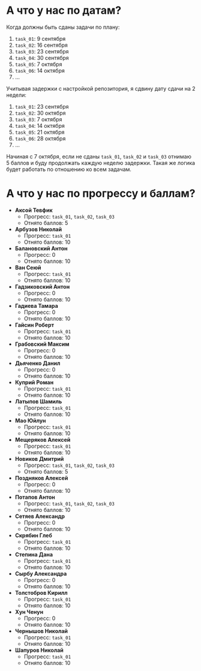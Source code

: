 # А что у нас по датам?

Когда должны быть сданы задачи по плану:
1. `task_01`: 9 сентября
1. `task_02`: 16 сентября
1. `task_03`: 23 сентября
1. `task_04`: 30 сентября
1. `task_05`: 7 октября
1. `task_06`: 14 октября
1. ...

Учитывая задержки с настройкой репозитория, я сдвину дату сдачи на 2 недели:
1. `task_01`: 23 сентября
1. `task_02`: 30 октября
1. `task_03`: 7 октября
1. `task_04`: 14 октября
1. `task_05`: 21 октября
1. `task_06`: 28 октября
1. ...

Начиная с 7 октября, если не сданы `task_01`, `task_02` и `task_03` отнимаю 5 баллов и буду продолжать каждую неделю задержки.
Такая же логика будет работать по отношению ко всем задачам.

# А что у нас по прогрессу и баллам?

- **Аксой Тевфик**
  - Прогресс: `task_01`, `task_02`, `task_03`
  - Отнято баллов: 5
- **Арбузов Николай**
  - Прогресс: `task_01`
  - Отнято баллов: 10
- **Балановский Антон**
  - Прогресс: 0
  - Отнято баллов: 10
- **Ван Сеюй**
  - Прогресс: `task_01`
  - Отнято баллов: 10
- **Гадзиковский Антон**
  - Прогресс: 0
  - Отнято баллов: 10
- **Гадиева Тамара**
  - Прогресс: 0
  - Отнято баллов: 10
- **Гайсин Роберт**
  - Прогресс: `task_01`
  - Отнято баллов: 10
- **Грабовский Максим**
  - Прогресс: 0
  - Отнято баллов: 10
- **Дьяченко Данил**
  - Прогресс: 0
  - Отнято баллов: 10
- **Куприй Роман**
  - Прогресс: `task_01`
  - Отнято баллов: 10
- **Латыпов Шамиль**
  - Прогресс: `task_01`
  - Отнято баллов: 10
- **Мао Юйлун**
  - Прогресс: `task_01`
  - Отнято баллов: 10
- **Мещеряков Алексей**
  - Прогресс: `task_01`
  - Отнято баллов: 10
- **Новиков Дмитрий**
  - Прогресс: `task_01`, `task_02`, `task_03`
  - Отнято баллов: 5
- **Поздняков Алексей**
  - Прогресс: 0
  - Отнято баллов: 10
- **Потапов Антон**
  - Прогресс: `task_01`, `task_02`, `task_03`
  - Отнято баллов: 10
- **Сетяев Александр**
  - Прогресс: 0
  - Отнято баллов: 10
- **Скрябин Глеб**
  - Прогресс: `task_01`
  - Отнято баллов: 10
- **Степина Дана**
  - Прогресс: `task_01`
  - Отнято баллов: 10
- **Сырбу Александра**
  - Прогресс: 0
  - Отнято баллов: 10
- **Толстобров Кирилл**
  - Прогресс: `task_01`
  - Отнято баллов: 10
- **Хун Ченун**
  - Прогресс: 0
  - Отнято баллов: 10
- **Чернышов Николай**
  - Прогресс: `task_01`
  - Отнято баллов: 10
- **Шапуров Николай**
  - Прогресс: `task_01`
  - Отнято баллов: 10
